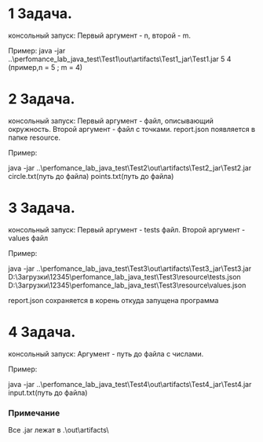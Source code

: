# 1 Задача.
консольный запуск:
Первый аргумент - n, второй - m.

Пример:
java -jar ..\perfomance_lab_java_test\Test1\out\artifacts\Test1_jar\Test1.jar 5 4 (пример,n = 5 ; m = 4)

# 2 Задача.
консольный запуск:
Первый аргумент - файл, описывающий окружность. Второй аргумент - файл с точками. report.json появляется в папке resource.

Пример:

java -jar ..\perfomance_lab_java_test\Test2\out\artifacts\Test2_jar\Test2.jar circle.txt(путь до файла) points.txt(путь до файла)

# 3 Задача.
консольный запуск:
Первый аргумент - tests файл. Второй аргумент - values файл

Пример:

java -jar ..\perfomance_lab_java_test\Test3\out\artifacts\Test3_jar\Test3.jar D:\Загрузки\12345\perfomance_lab_java_test\Test3\resource\tests.json D:\Загрузки\12345\perfomance_lab_java_test\Test3\resource\values.json

report.json сохраняется в корень откуда запущена программа

# 4 Задача.
консольный запуск:
Аргумент - путь до файла с числами.

Пример:

java -jar ..\perfomance_lab_java_test\Test4\out\artifacts\Test4_jar\Test4.jar input.txt(путь до файла)

### Примечание

Все .jar лежат в .\out\artifacts\
 
